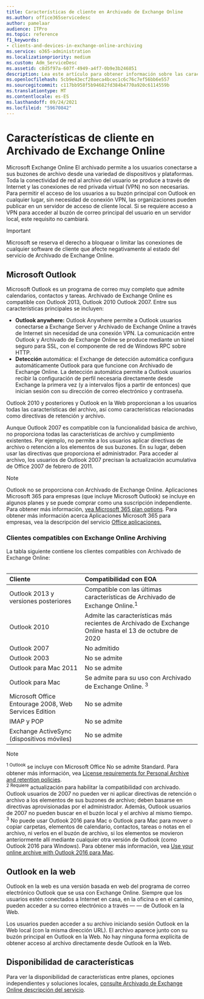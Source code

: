 ```yaml
---
title: Características de cliente en Archivado de Exchange Online
ms.author: office365servicedesc
author: pamelaar
audience: ITPro
ms.topic: reference
f1_keywords:
- clients-and-devices-in-exchange-online-archiving
ms.service: o365-administration
ms.localizationpriority: medium
ms.custom: Adm_ServiceDesc
ms.assetid: c8d5f97a-607f-4949-a4f7-0b9e3b246851
description: Lea este artículo para obtener información sobre las características de cliente disponibles en Microsoft Exchange Online archivado.
ms.openlocfilehash: 5cb9e43ecf20aeca4bcec1c6c76c7ef56bb6e557
ms.sourcegitcommit: c117bb958f5b94682fd384b4770a920c6114559b
ms.translationtype: MT
ms.contentlocale: es-ES
ms.lasthandoff: 09/24/2021
ms.locfileid: "59670842"
---
```

# <a name="client-features-in-exchange-online-archiving"></a>Características de cliente en Archivado de Exchange Online

Microsoft Exchange Online El archivado permite a los usuarios conectarse a sus buzones de archivo desde una variedad de dispositivos y plataformas. Toda la conectividad de red al archivo del usuario se produce a través de Internet y las conexiones de red privada virtual (VPN) no son necesarias. Para permitir el acceso de los usuarios a su buzón principal con Outlook en cualquier lugar, sin necesidad de conexión VPN, las organizaciones pueden publicar en un servidor de acceso de cliente local. Si se requiere acceso a VPN para acceder al buzón de correo principal del usuario en un servidor local, este requisito no cambiará.
  
> [!IMPORTANT]
> Microsoft se reserva el derecho a bloquear o limitar las conexiones de cualquier software de cliente que afecte negativamente al estado del servicio de Archivado de Exchange Online.
  
## <a name="microsoft-outlook"></a>Microsoft Outlook

Microsoft Outlook es un programa de correo muy completo que admite calendarios, contactos y tareas. Archivado de Exchange Online es compatible con Outlook 2013, Outlook 2010 Outlook 2007. Entre sus características principales se incluyen:
  
- **Outlook anywhere:** Outlook Anywhere permite a Outlook usuarios conectarse a Exchange Server y Archivado de Exchange Online a través de Internet sin necesidad de una conexión VPN. La comunicación entre Outlook y Archivado de Exchange Online se produce mediante un túnel seguro para SSL, con el componente de red de Windows RPC sobre HTTP.    
- **Detección** automática: el Exchange de detección automática configura automáticamente Outlook para que funcione con Archivado de Exchange Online. La detección automática permite a Outlook usuarios recibir la configuración de perfil necesaria directamente desde Exchange la primera vez (y a intervalos fijos a partir de entonces) que inician sesión con su dirección de correo electrónico y contraseña. 

Outlook 2010 y posteriores y Outlook en la Web proporcionan a los usuarios todas las características del archivo, así como características relacionadas como directivas de retención y archivo.
  
Aunque Outlook 2007 es compatible con la funcionalidad básica de archivo, no proporciona todas las características de archivo y cumplimiento existentes. Por ejemplo, no permite a los usuarios aplicar directivas de archivo o retención a los elementos de sus buzones. En su lugar, deben usar las directivas que proporciona el administrador. Para acceder al archivo, los usuarios de Outlook 2007 precisan la actualización acumulativa de Office 2007 de febrero de 2011.
  
> [!NOTE]
> Outlook no se proporciona con Archivado de Exchange Online. Aplicaciones Microsoft 365 para empresas (que incluye Microsoft Outlook) se incluye en algunos planes y se puede comprar como una suscripción independiente. Para obtener más información, [vea Microsoft 365 plan options](../office-365-platform-service-description/office-365-plan-options.md). Para obtener más información acerca Aplicaciones Microsoft 365 para empresas, vea la descripción del servicio [Office aplicaciones.](../office-applications-service-description/office-applications-service-description.md) 
  
### <a name="clients-supported-by-exchange-online-archiving"></a>Clientes compatibles con Exchange Online Archiving

La tabla siguiente contiene los clientes compatibles con Archivado de Exchange Online:<br><br>
  
| Cliente | Compatibilidad con EOA |
|:-----|:-----|
|Outlook 2013 y versiones posteriores  <br/> |Compatible con las últimas características de Archivado de Exchange Online.<sup>1</sup> <br/> |
|Outlook 2010  <br/> |Admite las características más recientes de Archivado de Exchange Online hasta el 13 de octubre de 2020|
|Outlook 2007  <br/> |No admitido |
|Outlook 2003  <br/> |No se admite  <br/> |
|Outlook para Mac 2011  <br/> |No se admite  <br/> |
|Outlook para Mac  <br/> |Se admite para su uso con Archivado de Exchange Online. <sup>3</sup> <br/> |
|Microsoft Office Entourage 2008, Web Services Edition  <br/> |No se admite  <br/> |
|IMAP y POP  <br/> |No se admite  <br/> |
|Exchange ActiveSync (dispositivos móviles)  <br/> |No se admite  <br/> |
   
> [!NOTE]
> <sup>1 Outlook</sup> se incluye con Microsoft Office No se admite Standard. Para obtener más información, vea [License requirements for Personal Archive and retention policies](https://support.office.com/article/Outlook-license-requirements-for-Exchange-features-46B6B7C5-C3CA-43E5-8424-1E2807917C99). <br/> 
<sup>2 Requiere</sup> actualización para habilitar la compatibilidad con archivado. Outlook usuarios de 2007 no pueden ver ni aplicar directivas de retención o archivo a los elementos de sus buzones de archivo; deben basarse en directivas aprovisionadas por el administrador. Además, Outlook usuarios de 2007 no pueden buscar en el buzón local y el archivo al mismo tiempo. <br/> 
<sup>3</sup> No puede usar Outlook 2016 para Mac o Outlook para Mac para mover o copiar carpetas, elementos de calendario, contactos, tareas o notas en el archivo, ni verlos en el buzón de archivo, si los elementos se movieron anteriormente allí mediante cualquier otra versión de Outlook (como Outlook 2016 para Windows). Para obtener más información, vea [Use your online archive with Outlook 2016 para Mac](https://support.office.com/article/Use-your-online-archive-with-Outlook-2016-for-Mac-45b8439c-2982-4b6b-9097-eed71dbfe238). 

## <a name="outlook-on-the-web"></a>Outlook en la web

Outlook en la web es una versión basada en web del programa de correo electrónico Outlook que se usa con Exchange Online. Siempre que los usuarios estén conectados a Internet en casa, en la oficina o en el camino, pueden acceder a su correo electrónico a través &mdash; &mdash; de Outlook en la Web.
  
Los usuarios pueden acceder a su archivo iniciando sesión Outlook en la Web local (con la misma dirección URL). El archivo aparece junto con su buzón principal en Outlook en la Web. No hay ninguna forma explícita de obtener acceso al archivo directamente desde Outlook en la Web.
  
## <a name="feature-availability"></a>Disponibilidad de características

Para ver la disponibilidad de características entre planes, opciones independientes y soluciones locales, [consulte Archivado de Exchange Online descripción del servicio](exchange-online-archiving-service-description.md).